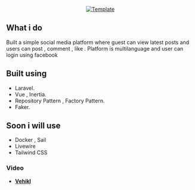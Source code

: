 <p align="center"><a target="__blank" href="https://ibb.co/1m9LRRy" target="_blank"><img src="https://i.ibb.co/XCzbFF0/screencapture-localhost-8000-2024-03-27-00-21-05.png" style="max-height:500px" alt="Template"></a></p>


## What i do

Built a simple social media platform where guest can view latest posts and users can post , comment , like .
Platform is multilanguage and user can login using facebook

## Built using
- Laravel.
- Vue , Inertia.
- Repository Pattern , Factory Pattern.
- Faker.

## Soon i will use
- Docker , Sail
- Livewire
- Tailwind CSS

### Video 

- **[Vehikl](https://vehikl.com/)**
